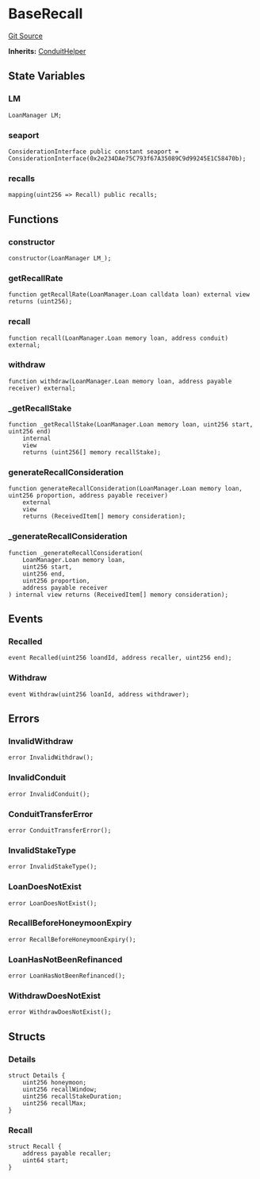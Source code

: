 # BaseRecall
[Git Source](https://github.com/AstariaXYZ/starport/blob/75a84b0e30f9e2164d22fbf3939027de06a1ea1a/src/hooks/BaseRecall.sol)

**Inherits:**
[ConduitHelper](/src/ConduitHelper.sol/abstract.ConduitHelper.md)


## State Variables
### LM

```solidity
LoanManager LM;
```


### seaport

```solidity
ConsiderationInterface public constant seaport = ConsiderationInterface(0x2e234DAe75C793f67A35089C9d99245E1C58470b);
```


### recalls

```solidity
mapping(uint256 => Recall) public recalls;
```


## Functions
### constructor


```solidity
constructor(LoanManager LM_);
```

### getRecallRate


```solidity
function getRecallRate(LoanManager.Loan calldata loan) external view returns (uint256);
```

### recall


```solidity
function recall(LoanManager.Loan memory loan, address conduit) external;
```

### withdraw


```solidity
function withdraw(LoanManager.Loan memory loan, address payable receiver) external;
```

### _getRecallStake


```solidity
function _getRecallStake(LoanManager.Loan memory loan, uint256 start, uint256 end)
    internal
    view
    returns (uint256[] memory recallStake);
```

### generateRecallConsideration


```solidity
function generateRecallConsideration(LoanManager.Loan memory loan, uint256 proportion, address payable receiver)
    external
    view
    returns (ReceivedItem[] memory consideration);
```

### _generateRecallConsideration


```solidity
function _generateRecallConsideration(
    LoanManager.Loan memory loan,
    uint256 start,
    uint256 end,
    uint256 proportion,
    address payable receiver
) internal view returns (ReceivedItem[] memory consideration);
```

## Events
### Recalled

```solidity
event Recalled(uint256 loandId, address recaller, uint256 end);
```

### Withdraw

```solidity
event Withdraw(uint256 loanId, address withdrawer);
```

## Errors
### InvalidWithdraw

```solidity
error InvalidWithdraw();
```

### InvalidConduit

```solidity
error InvalidConduit();
```

### ConduitTransferError

```solidity
error ConduitTransferError();
```

### InvalidStakeType

```solidity
error InvalidStakeType();
```

### LoanDoesNotExist

```solidity
error LoanDoesNotExist();
```

### RecallBeforeHoneymoonExpiry

```solidity
error RecallBeforeHoneymoonExpiry();
```

### LoanHasNotBeenRefinanced

```solidity
error LoanHasNotBeenRefinanced();
```

### WithdrawDoesNotExist

```solidity
error WithdrawDoesNotExist();
```

## Structs
### Details

```solidity
struct Details {
    uint256 honeymoon;
    uint256 recallWindow;
    uint256 recallStakeDuration;
    uint256 recallMax;
}
```

### Recall

```solidity
struct Recall {
    address payable recaller;
    uint64 start;
}
```

